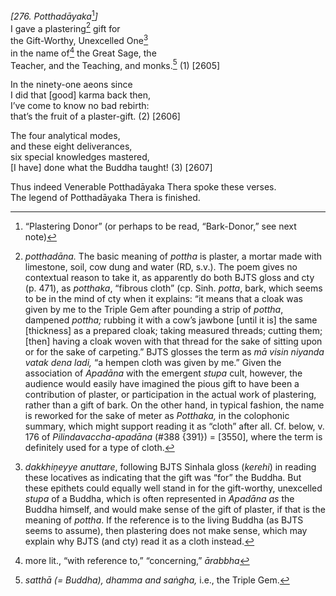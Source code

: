 *\[276. Potthadāyaka*[^1]*\]*  
I gave a plastering[^2] gift for  
the Gift-Worthy, Unexcelled One[^3]  
in the name of[^4] the Great Sage, the  
Teacher, and the Teaching, and monks.[^5] (1) \[2605\]

In the ninety-one aeons since  
I did that \[good\] karma back then,  
I’ve come to know no bad rebirth:  
that’s the fruit of a plaster-gift. (2) \[2606\]

The four analytical modes,  
and these eight deliverances,  
six special knowledges mastered,  
\[I have\] done what the Buddha taught! (3) \[2607\]

Thus indeed Venerable Potthadāyaka Thera spoke these verses.  
The legend of Potthadāyaka Thera is finished.

[^1]: “Plastering Donor” (or perhaps to be read, “Bark-Donor,” see next
    note)

[^2]: *potthadāna.* The basic meaning of *pottha* is plaster, a mortar
    made with limestone, soil, cow dung and water (RD, s.v.). The poem
    gives no contextual reason to take it, as apparently do both BJTS
    gloss and cty (p. 471), as *potthaka*, “fibrous cloth” (cp. Sinh.
    *potta*, bark, which seems to be in the mind of cty when it
    explains: “it means that a cloak was given by me to the Triple Gem
    after pounding a strip of *pottha*, dampened *pottha;* rubbing it
    with a cow’s jawbone \[until it is\] the same \[thickness\] as a
    prepared cloak; taking measured threads; cutting them; \[then\]
    having a cloak woven with that thread for the sake of sitting upon
    or for the sake of carpeting.” BJTS glosses the term as *mā visin
    niyanda vatak dena ladi,* “a hempen cloth was given by me.” Given
    the association of *Apadāna* with the emergent *stupa* cult,
    however, the audience would easily have imagined the pious gift to
    have been a contribution of plaster, or participation in the actual
    work of plastering, rather than a gift of bark. On the other hand,
    in typical fashion, the name is reworked for the sake of meter as
    *Potthaka,* in the colophonic summary, which might support reading
    it as “cloth” after all. Cf. below, v. 176 of
    *Pilindavaccha-apadāna* (\#388 {391}) = \[3550\], where the term is
    definitely used for a type of cloth.

[^3]: *dakkhiṇeyye anuttare*, following BJTS Sinhala gloss (*kerehi*) in
    reading these locatives as indicating that the gift was “for” the
    Buddha. But these epithets could equally well stand in for the
    gift-worthy, unexcelled *stupa* of a Buddha, which is often
    represented in *Apadāna* *as* the Buddha himself, and would make
    sense of the gift of plaster, if that is the meaning of *pottha*. If
    the reference is to the living Buddha (as BJTS seems to assume),
    then plastering does not make sense, which may explain why BJTS (and
    cty) read it as a cloth instead.

[^4]: more lit., “with reference to,” “concerning,” *ārabbha*

[^5]: *satthā (= Buddha), dhamma and saṅgha,* i.e., the Triple Gem.

